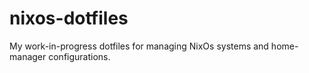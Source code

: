 # nixos-dotfiles

My work-in-progress dotfiles for managing NixOs systems and home-manager configurations.
